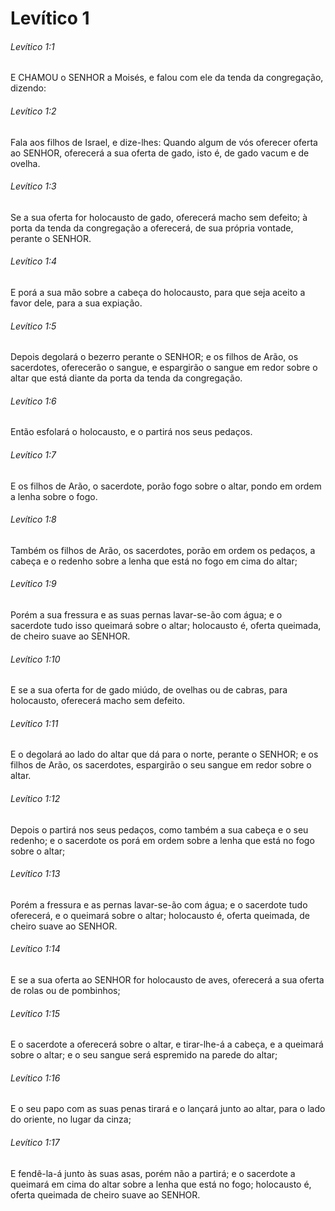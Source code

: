 # Levítico 1

###### Levítico 1:1

E CHAMOU o SENHOR a Moisés, e falou com ele da tenda da congregação, dizendo:

###### Levítico 1:2

Fala aos filhos de Israel, e dize-lhes: Quando algum de vós oferecer oferta ao SENHOR, oferecerá a sua oferta de gado, isto é, de gado vacum e de ovelha.

###### Levítico 1:3

Se a sua oferta for holocausto de gado, oferecerá macho sem defeito; à porta da tenda da congregação a oferecerá, de sua própria vontade, perante o SENHOR.

###### Levítico 1:4

E porá a sua mão sobre a cabeça do holocausto, para que seja aceito a favor dele, para a sua expiação.

###### Levítico 1:5

Depois degolará o bezerro perante o SENHOR; e os filhos de Arão, os sacerdotes, oferecerão o sangue, e espargirão o sangue em redor sobre o altar que está diante da porta da tenda da congregação.

###### Levítico 1:6

Então esfolará o holocausto, e o partirá nos seus pedaços.

###### Levítico 1:7

E os filhos de Arão, o sacerdote, porão fogo sobre o altar, pondo em ordem a lenha sobre o fogo.

###### Levítico 1:8

Também os filhos de Arão, os sacerdotes, porão em ordem os pedaços, a cabeça e o redenho sobre a lenha que está no fogo em cima do altar;

###### Levítico 1:9

Porém a sua fressura e as suas pernas lavar-se-ão com água; e o sacerdote tudo isso queimará sobre o altar; holocausto é, oferta queimada, de cheiro suave ao SENHOR.

###### Levítico 1:10

E se a sua oferta for de gado miúdo, de ovelhas ou de cabras, para holocausto, oferecerá macho sem defeito.

###### Levítico 1:11

E o degolará ao lado do altar que dá para o norte, perante o SENHOR; e os filhos de Arão, os sacerdotes, espargirão o seu sangue em redor sobre o altar.

###### Levítico 1:12

Depois o partirá nos seus pedaços, como também a sua cabeça e o seu redenho; e o sacerdote os porá em ordem sobre a lenha que está no fogo sobre o altar;

###### Levítico 1:13

Porém a fressura e as pernas lavar-se-ão com água; e o sacerdote tudo oferecerá, e o queimará sobre o altar; holocausto é, oferta queimada, de cheiro suave ao SENHOR.

###### Levítico 1:14

E se a sua oferta ao SENHOR for holocausto de aves, oferecerá a sua oferta de rolas ou de pombinhos;

###### Levítico 1:15

E o sacerdote a oferecerá sobre o altar, e tirar-lhe-á a cabeça, e a queimará sobre o altar; e o seu sangue será espremido na parede do altar;

###### Levítico 1:16

E o seu papo com as suas penas tirará e o lançará junto ao altar, para o lado do oriente, no lugar da cinza;

###### Levítico 1:17

E fendê-la-á junto às suas asas, porém não a partirá; e o sacerdote a queimará em cima do altar sobre a lenha que está no fogo; holocausto é, oferta queimada de cheiro suave ao SENHOR.


